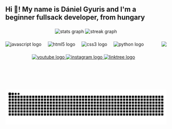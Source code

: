 <h2 align="left">Hi 👋! My name is Dániel Gyuris and I'm a beginner fullsack developer, from hungary</h2>

###

<div align="center">
  <img src="https://github-readme-stats.vercel.app/api?username=simsononroad&hide_title=false&hide_rank=false&show_icons=true&include_all_commits=true&count_private=true&disable_animations=false&theme=dracula&locale=en&hide_border=false" height="150" alt="stats graph"  />
  <img src="https://streak-stats.demolab.com?user=simsononroad&locale=en&mode=daily&theme=dracula&hide_border=false&border_radius=5" height="150" alt="streak graph"  />
</div>

###

<img align="right" height="150" src="https://p16-sign-useast2a.tiktokcdn.com/tos-useast2a-avt-0068-euttp/790ce06cc0d3360fad955120a24369d2~c5_1080x1080.jpeg?lk3s=a5d48078&nonce=68136&refresh_token=d4590c4b0b77028f87599ac4f8b3dd59&x-expires=1735596000&x-signature=fA3lgzTbWlkR%2BiI%2BBmnb2shy%2BEI%3D&shp=a5d48078&shcp=81f88b70"  />

###

<div align="left">
  <img src="https://skillicons.dev/icons?i=js" height="30" alt="javascript logo"  />
  <img width="12" />
  <img src="https://skillicons.dev/icons?i=html" height="30" alt="html5 logo"  />
  <img width="12" />
  <img src="https://skillicons.dev/icons?i=css" height="30" alt="css3 logo"  />
  <img width="12" />
  <img src="https://skillicons.dev/icons?i=py" height="30" alt="python logo"  />
</div>

###


<div align="center">
  <a href="https://www.youtube.com/@simsononroad" target="_blank">
    <img src="https://img.shields.io/static/v1?message=Youtube&logo=youtube&label=&color=FF0000&logoColor=white&labelColor=&style=for-the-badge" height="35" alt="youtube logo"  />
  </a>
  <a href="https://www.instagram.com/simson_on_the_road/" target="_blank">
    <img src="https://img.shields.io/static/v1?message=Instagram&logo=instagram&label=&color=E4405F&logoColor=white&labelColor=&style=for-the-badge" height="35" alt="instagram logo"  />
  </a>
  <a href="linktr.ee/magyar_motorosok" target="_blank">
    <img src="https://img.shields.io/static/v1?message=Linktree&logo=linktree&label=&color=1de9b6&logoColor=white&labelColor=&style=for-the-badge" height="35" alt="linktree logo"  />
  </a>
</div>

###

<br clear="both">

<img src="https://raw.githubusercontent.com/simsononroad/simsononroad/output/snake.svg" alt="Snake animation" />

###
